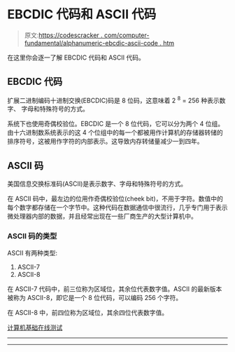 # EBCDIC 代码和 ASCII 代码

> 原文:[https://codescracker . com/computer-fundamental/alphanumeric-ebcdic-ascii-code . htm](https://codescracker.com/computer-fundamental/alphanumeric-ebcdic-ascii-code.htm)

在这里你会逐一了解 EBCDIC 代码和 ASCII 代码。

## EBCDIC 代码

扩展二进制编码十进制交换(EBCDIC)码是 8 位码，这意味着 2 <sup>8</sup> = 256 种表示数字、 字母和特殊符号的方式。

系统下也使用奇偶校验位。EBCDIC 是一个 8 位代码，它可以分为两个 4 位组。由十六进制数系统表示的这 4 个位组中的每一个都被用作计算机的存储器转储的排序符号，这被用作字符的内部表示。这导致内存转储量减少一到四年。

## ASCII 码

美国信息交换标准码(ASCII)是表示数字、字母和特殊符号的方式。

在 ASCII 码中，最左边的位用作奇偶校验位(cheek bit)，不用于字符。数值中的每个数字都存储在一个字节中。这种代码在数据通信中很流行，几乎专门用于表示微处理器内部的数据，并且经常出现在一些厂商生产的大型计算机中。

### ASCII 码的类型

ASCII 有两种类型:

1.  ASCII-7
2.  ASCII-8

在 ASCII-7 代码中，前三位称为区域位，其余位代表数字值。ASCII 的最新版本被称为 ASCII-8，即它是一个 8 位代码，可以编码 256 个字符。

在 ASCII-8 中，前四位称为区域位，其余四位代表数字值。

[计算机基础在线测试](/exam/showtest.php?subid=14)

* * *

* * *